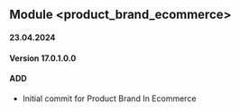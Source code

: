 ## Module <product_brand_ecommerce>

#### 23.04.2024
#### Version 17.0.1.0.0
#### ADD
- Initial commit for Product Brand In Ecommerce
